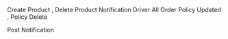 Create Product ,  Delete Product
Notification
Driver All Order
Policy Updated , Policy Delete


<!--  -->
Post Notification
